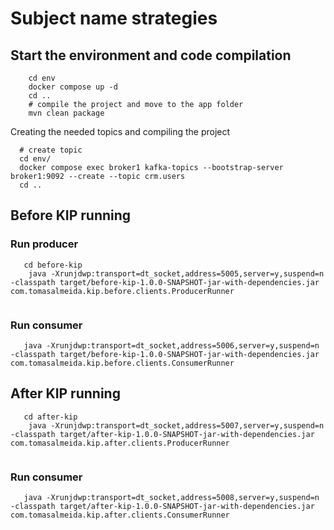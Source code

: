 # Subject name strategies

## Start the environment and code compilation

```shell
    cd env
    docker compose up -d
    cd ..
    # compile the project and move to the app folder
    mvn clean package
```

Creating the needed topics and compiling the project

```shell
  # create topic
  cd env/
  docker compose exec broker1 kafka-topics --bootstrap-server broker1:9092 --create --topic crm.users
  cd ..
```

## Before KIP running

### Run producer

```shell
   cd before-kip
    java -Xrunjdwp:transport=dt_socket,address=5005,server=y,suspend=n -classpath target/before-kip-1.0.0-SNAPSHOT-jar-with-dependencies.jar com.tomasalmeida.kip.before.clients.ProducerRunner
 
```

### Run consumer

```shell
   java -Xrunjdwp:transport=dt_socket,address=5006,server=y,suspend=n -classpath target/before-kip-1.0.0-SNAPSHOT-jar-with-dependencies.jar com.tomasalmeida.kip.before.clients.ConsumerRunner

```

## After KIP running

```shell
   cd after-kip
    java -Xrunjdwp:transport=dt_socket,address=5007,server=y,suspend=n -classpath target/after-kip-1.0.0-SNAPSHOT-jar-with-dependencies.jar com.tomasalmeida.kip.after.clients.ProducerRunner
 
```

### Run consumer

```shell
   java -Xrunjdwp:transport=dt_socket,address=5008,server=y,suspend=n -classpath target/after-kip-1.0.0-SNAPSHOT-jar-with-dependencies.jar com.tomasalmeida.kip.after.clients.ConsumerRunner

```
